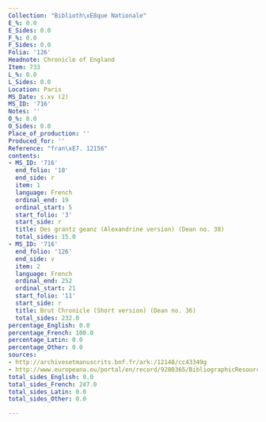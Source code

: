 ```yaml
---
Collection: "Biblioth\xE8que Nationale"
E_%: 0.0
E_Sides: 0.0
F_%: 0.0
F_Sides: 0.0
Folia: '126'
Headnote: Chronicle of England
Item: 733
L_%: 0.0
L_Sides: 0.0
Location: Paris
MS_Date: s.xv (2)
MS_ID: '716'
Notes: ''
O_%: 0.0
O_Sides: 0.0
Place_of_production: ''
Produced_for: ''
Reference: "fran\xE7. 12156"
contents:
- MS_ID: '716'
  end_folio: '10'
  end_side: r
  item: 1
  language: French
  ordinal_end: 19
  ordinal_start: 5
  start_folio: '3'
  start_side: r
  title: Des grantz geanz (Alexandrine version) (Dean no. 38)
  total_sides: 15.0
- MS_ID: '716'
  end_folio: '126'
  end_side: v
  item: 2
  language: French
  ordinal_end: 252
  ordinal_start: 21
  start_folio: '11'
  start_side: r
  title: Brut Chronicle (Short version) (Dean no. 36)
  total_sides: 232.0
percentage_English: 0.0
percentage_French: 100.0
percentage_Latin: 0.0
percentage_Other: 0.0
sources:
- http://archivesetmanuscrits.bnf.fr/ark:/12148/cc43349g
- http://www.europeana.eu/portal/en/record/9200365/BibliographicResource_2000081595253.html
total_sides_English: 0.0
total_sides_French: 247.0
total_sides_Latin: 0.0
total_sides_Other: 0.0

---
```

